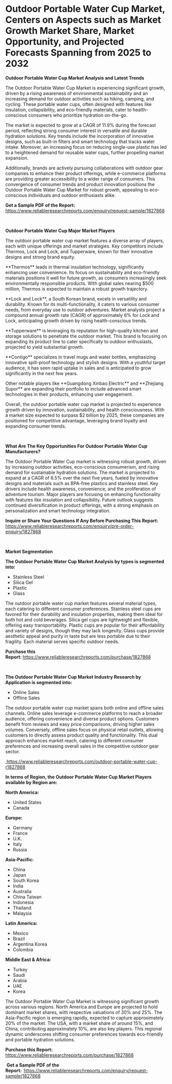 <p><h1>Outdoor Portable Water Cup Market, Centers on Aspects such as Market Growth Market Share, Market Opportunity, and Projected Forecasts Spanning from 2025 to 2032</h1></p><p><strong>Outdoor Portable Water Cup Market Analysis and Latest Trends</strong></p>
<p><p>The Outdoor Portable Water Cup Market is experiencing significant growth, driven by a rising awareness of environmental sustainability and an increasing demand for outdoor activities such as hiking, camping, and cycling. These portable water cups, often designed with features like insulation, collapsibility, and eco-friendly materials, cater to health-conscious consumers who prioritize hydration on-the-go. </p><p>The market is expected to grow at a CAGR of 11.9% during the forecast period, reflecting strong consumer interest in versatile and durable hydration solutions. Key trends include the incorporation of innovative designs, such as built-in filters and smart technology that tracks water intake. Moreover, an increasing focus on reducing single-use plastic has led to a heightened demand for reusable water cups, further propelling market expansion.</p><p>Additionally, brands are actively pursuing collaborations with outdoor gear companies to enhance their product offerings, while e-commerce platforms are providing greater accessibility to a wider range of consumers. This convergence of consumer trends and product innovation positions the Outdoor Portable Water Cup Market for robust growth, appealing to eco-conscious individuals and outdoor enthusiasts alike.</p></p>
<p><strong>Get a Sample PDF of the Report:&nbsp;</strong> <a href="https://www.reliableresearchreports.com/enquiry/request-sample/1827868?utm_campaign=2781&utm_medium=2&utm_source=Github&utm_content=ia&utm_term=15042025&utm_id=outdoor-portable-water-cup">https://www.reliableresearchreports.com/enquiry/request-sample/1827868</a></p>
<p>&nbsp;</p>
<p><strong>Outdoor Portable Water Cup Major Market Players</strong></p>
<p><p>The outdoor portable water cup market features a diverse array of players, each with unique offerings and market strategies. Key competitors include Thermos, Lock and Lock, and Tupperware, known for their innovative designs and strong brand equity.</p><p>**Thermos** leads in thermal insulation technology, significantly enhancing user convenience. Its focus on sustainability and eco-friendly materials positions it well for future growth, as consumers increasingly seek environmentally responsible products. With global sales nearing $500 million, Thermos is expected to maintain a robust growth trajectory.</p><p>**Lock and Lock**, a South Korean brand, excels in versatility and durability. Known for its multi-functionality, it caters to various consumer needs, from everyday use to outdoor adventures. Market analysts project a compound annual growth rate (CAGR) of approximately 6% for Lock and Lock, anticipating growth driven by rising health-conscious trends.</p><p>**Tupperware** is leveraging its reputation for high-quality kitchen and storage solutions to penetrate the outdoor market. This brand is focusing on expanding its product line to cater specifically to outdoor enthusiasts, projected to yield substantial growth.</p><p>**Contigo** specializes in travel mugs and water bottles, emphasizing innovative spill-proof technology and stylish designs. With a youthful target audience, it has seen rapid uptake in sales and is anticipated to grow significantly in the next few years.</p><p>Other notable players like **Guangdong Xinbao Electric** and **Zhejiang Supor** are expanding their portfolio to include advanced smart technologies in their products, enhancing user engagement.</p><p>Overall, the outdoor portable water cup market is projected to experience growth driven by innovation, sustainability, and health consciousness. With a market size expected to surpass $2 billion by 2025, these companies are positioned for competitive advantage, leveraging brand loyalty and expanding consumer trends.</p></p>
<p>&nbsp;</p>
<p><strong>What Are The Key Opportunities For Outdoor Portable Water Cup Manufacturers?</strong></p>
<p><p>The Outdoor Portable Water Cup market is witnessing robust growth, driven by increasing outdoor activities, eco-conscious consumerism, and rising demand for sustainable hydration solutions. The market is projected to expand at a CAGR of 6.5% over the next five years, fueled by innovative designs and materials such as BPA-free plastics and stainless steel. Key drivers include health awareness, convenience, and the proliferation of adventure tourism. Major players are focusing on enhancing functionality with features like insulation and collapsibility. Future outlook suggests continued diversification in product offerings, with a strong emphasis on personalization and smart technology integration.</p></p>
<p><strong>Inquire or Share Your Questions If Any Before Purchasing This Report:</strong> <a href="https://www.reliableresearchreports.com/enquiry/pre-order-enquiry/1827868?utm_campaign=2781&utm_medium=2&utm_source=Github&utm_content=ia&utm_term=15042025&utm_id=outdoor-portable-water-cup">https://www.reliableresearchreports.com/enquiry/pre-order-enquiry/1827868</a></p>
<p>&nbsp;</p>
<p><strong>Market Segmentation</strong></p>
<p><strong>The Outdoor Portable Water Cup Market Analysis by types is segmented into:</strong></p>
<p><ul><li>Stainless Steel</li><li>Silica Gel</li><li>Plastic</li><li>Glass</li></ul></p>
<p><p>The outdoor portable water cup market features several material types, each catering to different consumer preferences. Stainless steel cups are favored for their durability and insulation properties, making them ideal for both hot and cold beverages. Silica gel cups are lightweight and flexible, offering easy transportability. Plastic cups are popular for their affordability and variety of designs, though they may lack longevity. Glass cups provide aesthetic appeal and purity in taste but are less portable due to their fragility. Each material serves specific outdoor needs.</p></p>
<p><strong>Purchase this Report:&nbsp;</strong><a href="https://www.reliableresearchreports.com/purchase/1827868?utm_campaign=2781&utm_medium=2&utm_source=Github&utm_content=ia&utm_term=15042025&utm_id=outdoor-portable-water-cup">https://www.reliableresearchreports.com/purchase/1827868</a></p>
<p>&nbsp;</p>
<p><strong>The Outdoor Portable Water Cup Market Industry Research by Application is segmented into:</strong></p>
<p><ul><li>Online Sales</li><li>Offline Sales</li></ul></p>
<p><p>The outdoor portable water cup market spans both online and offline sales channels. Online sales leverage e-commerce platforms to reach a broader audience, offering convenience and diverse product options. Customers benefit from reviews and easy price comparisons, driving higher sales volumes. Conversely, offline sales focus on physical retail outlets, allowing customers to directly assess product quality and functionality. This dual approach enhances market reach, catering to different consumer preferences and increasing overall sales in the competitive outdoor gear sector.</p></p>
<p><a href="https://www.reliableresearchreports.com/outdoor-portable-water-cup-r1827868?utm_campaign=2781&utm_medium=2&utm_source=Github&utm_content=ia&utm_term=15042025&utm_id=outdoor-portable-water-cup">&nbsp;https://www.reliableresearchreports.com/outdoor-portable-water-cup-r1827868</a></p>
<p><strong>In terms of Region, the Outdoor Portable Water Cup Market Players available by Region are:</strong></p>
<p>
    <p> <strong> North America: </strong>
        <ul>
            <li>United States</li>
            <li>Canada</li>
        </ul>
        </p> 
    <p> <strong> Europe: </strong>
        <ul>
            <li>Germany</li>
            <li>France</li>
            <li>U.K.</li>
            <li>Italy</li>
            <li>Russia</li>
        </ul>
        </p> 
    <p> <strong> Asia-Pacific: </strong>
        <ul>
            <li>China</li>
            <li>Japan</li>
            <li>South Korea</li>
            <li>India</li>
            <li>Australia</li>
            <li>China Taiwan</li>
            <li>Indonesia</li>
            <li>Thailand</li>
            <li>Malaysia</li>
        </ul>
        </p> 
    <p> <strong> Latin America: </strong>
        <ul>
            <li>Mexico</li>
            <li>Brazil</li>
            <li>Argentina Korea</li>
            <li>Colombia</li>
        </ul>
        </p> 
    <p> <strong> Middle East & Africa: </strong>
        <ul>
            <li>Turkey</li>
            <li>Saudi</li>
            <li>Arabia</li>
            <li>UAE</li>
            <li>Korea</li>
        </ul>
    </p>
    </p>
<p><p>The Outdoor Portable Water Cup Market is witnessing significant growth across various regions. North America and Europe are projected to hold dominant market shares, with respective valuations of 30% and 25%. The Asia-Pacific region is emerging rapidly, expected to capture approximately 20% of the market. The USA, with a market share of around 15%, and China, contributing approximately 10%, are also key players. This regional dynamic underscores shifting consumer preferences towards eco-friendly and portable hydration solutions.</p></p>
<p><strong>Purchase this Report: </strong><a href="https://www.reliableresearchreports.com/purchase/1827868?utm_campaign=2781&utm_medium=2&utm_source=Github&utm_content=ia&utm_term=15042025&utm_id=outdoor-portable-water-cup">https://www.reliableresearchreports.com/purchase/1827868</a></p>
<p>&nbsp;<strong>Get a Sample PDF of the Report:&nbsp;&nbsp;</strong><a href="https://www.reliableresearchreports.com/enquiry/request-sample/1827868?utm_campaign=2781&utm_medium=2&utm_source=Github&utm_content=ia&utm_term=15042025&utm_id=outdoor-portable-water-cup">https://www.reliableresearchreports.com/enquiry/request-sample/1827868</a></p>
<p><strong></strong></p>
<p><p></p><p></p><p></p></p>